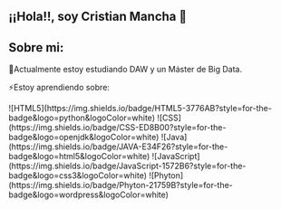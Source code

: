 ## ¡¡Hola!!, soy Cristian Mancha 👋

<h2>Sobre mi:</h2>

<p>🌱Actualmente estoy estudiando DAW y un Máster de Big Data.</p>
<p>⚡Estoy aprendiendo sobre:</p>
![HTML5](https://img.shields.io/badge/HTML5-3776AB?style=for-the-badge&logo=python&logoColor=white) 
![CSS](https://img.shields.io/badge/CSS-ED8B00?style=for-the-badge&logo=openjdk&logoColor=white) 
![Java](https://img.shields.io/badge/JAVA-E34F26?style=for-the-badge&logo=html5&logoColor=white) 
![JavaScript](https://img.shields.io/badge/JavaScript-1572B6?style=for-the-badge&logo=css3&logoColor=white) 
![Phyton](https://img.shields.io/badge/Phyton-21759B?style=for-the-badge&logo=wordpress&logoColor=white)


